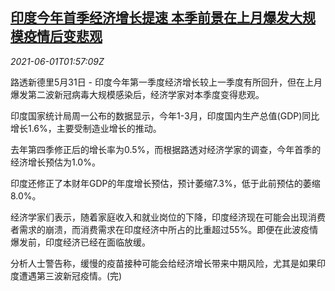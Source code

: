<!--1622512863000-->
[印度今年首季经济增长提速 本季前景在上月爆发大规模疫情后变悲观](https://cn.reuters.com/article/india-q1-economy-covid-0601-idCNKCS2DD23U)
------

<div><i>2021-06-01T01:57:09Z</i></div><p>路透新德里5月31日 - 印度今年第一季度经济增长较上一季度有所回升，但在上月爆发第二波新冠病毒大规模感染后，经济学家对本季度变得悲观。</p><p>印度国家统计局周一公布的数据显示，今年1-3月，印度国内生产总值(GDP)同比增长1.6%，主要受制造业增长的推动。</p><p>去年第四季修正后的增长率为0.5%，而根据路透对经济学家的调查，今年首季的经济增长预估为1.0%。</p><p>印度还修正了本财年GDP的年度增长预估，预计萎缩7.3%，低于此前预估的萎缩8.0%。</p><p>经济学家们表示，随着家庭收入和就业岗位的下降，印度经济现在可能会出现消费者需求的崩溃，而消费需求在印度经济中所占的比重超过55%。即便在此波疫情爆发前，印度经济已经在面临放缓。</p><p>分析人士警告称，缓慢的疫苗接种可能会给经济增长带来中期风险，尤其是如果印度遭遇第三波新冠疫情。(完)</p>
